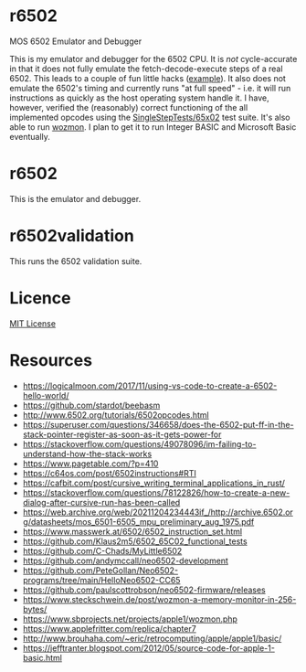 # r6502

MOS 6502 Emulator and Debugger

This is my emulator and debugger for the 6502 CPU. It is _not_ cycle-accurate in that
it does not fully emulate the fetch-decode-execute steps of a real 6502. This leads to
a couple of fun little hacks ([example](r6502lib/src/ops/jump.rs#L21)). It also does
not emulate the 6502's timing and currently runs "at full speed" - i.e. it will run
instructions as quickly as the host operating system handle it. I have, however,
verified the (reasonably) correct functioning of the all implemented opcodes using
the [SingleStepTests/65x02][single-step-tests] test suite. It's also able to run
[wozmon](cc65/apple1/README.md). I plan to get it to run Integer BASIC and
Microsoft Basic eventually.

# r6502

This is the emulator and debugger.

# r6502validation

This runs the 6502 validation suite.

# Licence

[MIT License](LICENSE)

# Resources

* https://logicalmoon.com/2017/11/using-vs-code-to-create-a-6502-hello-world/
* https://github.com/stardot/beebasm
* http://www.6502.org/tutorials/6502opcodes.html
* https://superuser.com/questions/346658/does-the-6502-put-ff-in-the-stack-pointer-register-as-soon-as-it-gets-power-for
* https://stackoverflow.com/questions/49078096/im-failing-to-understand-how-the-stack-works
* https://www.pagetable.com/?p=410
* https://c64os.com/post/6502instructions#RTI
* https://cafbit.com/post/cursive_writing_terminal_applications_in_rust/
* https://stackoverflow.com/questions/78122826/how-to-create-a-new-dialog-after-cursive-run-has-been-called
* https://web.archive.org/web/20211204234443if_/http://archive.6502.org/datasheets/mos_6501-6505_mpu_preliminary_aug_1975.pdf
* https://www.masswerk.at/6502/6502_instruction_set.html
* https://github.com/Klaus2m5/6502_65C02_functional_tests
* https://github.com/C-Chads/MyLittle6502
* https://github.com/andymccall/neo6502-development
* https://github.com/PeteGollan/Neo6502-programs/tree/main/HelloNeo6502-CC65
* https://github.com/paulscottrobson/neo6502-firmware/releases
* https://www.steckschwein.de/post/wozmon-a-memory-monitor-in-256-bytes/
* https://www.sbprojects.net/projects/apple1/wozmon.php
* https://www.applefritter.com/replica/chapter7
* http://www.brouhaha.com/~eric/retrocomputing/apple/apple1/basic/
* https://jefftranter.blogspot.com/2012/05/source-code-for-apple-1-basic.html

[single-step-tests]: https://github.com/SingleStepTests/65x02
